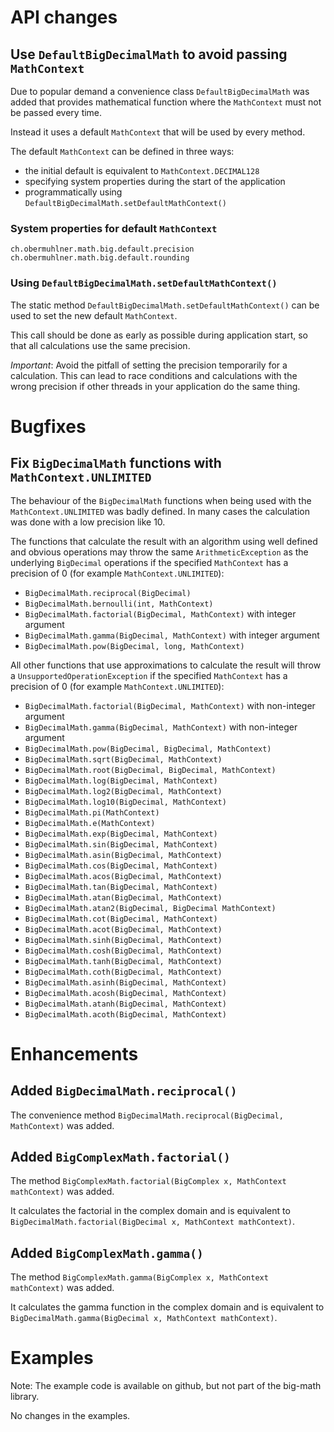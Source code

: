 # API changes

## Use `DefaultBigDecimalMath` to avoid passing `MathContext`

Due to popular demand a convenience class `DefaultBigDecimalMath` was added that provides mathematical function
where the `MathContext` must not be passed every time.

Instead it uses a default `MathContext` that will be used by every method.

The default `MathContext` can be defined in three ways:
* the initial default is equivalent to `MathContext.DECIMAL128`
* specifying system properties during the start of the application
* programmatically using `DefaultBigDecimalMath.setDefaultMathContext()`

### System properties for default `MathContext`

`ch.obermuhlner.math.big.default.precision`
`ch.obermuhlner.math.big.default.rounding`

### Using `DefaultBigDecimalMath.setDefaultMathContext()`

The static method `DefaultBigDecimalMath.setDefaultMathContext()` can be used to set the new default `MathContext`.

This call should be done as early as possible during application start, so that all calculations use the same precision.

*Important*: Avoid the pitfall of setting the precision temporarily for a calculation.
This can lead to race conditions and calculations with the wrong precision
if other threads in your application do the same thing.

# Bugfixes

## Fix `BigDecimalMath` functions with `MathContext.UNLIMITED`

The behaviour of the `BigDecimalMath` functions when being used with the `MathContext.UNLIMITED` was badly defined.
In many cases the calculation was done with a low precision like 10.

The functions that calculate the result with an algorithm using well defined and obvious operations
may throw the same `ArithmeticException` as the underlying `BigDecimal` operations
 if the specified `MathContext` has a precision of 0 (for example `MathContext.UNLIMITED`):
- `BigDecimalMath.reciprocal(BigDecimal)` 
- `BigDecimalMath.bernoulli(int, MathContext)` 
- `BigDecimalMath.factorial(BigDecimal, MathContext)` with integer argument
- `BigDecimalMath.gamma(BigDecimal, MathContext)` with integer argument
- `BigDecimalMath.pow(BigDecimal, long, MathContext)` 
 
 All other functions that use approximations to calculate the result will throw a `UnsupportedOperationException`
 if the specified `MathContext` has a precision of 0 (for example `MathContext.UNLIMITED`):
- `BigDecimalMath.factorial(BigDecimal, MathContext)` with non-integer argument
- `BigDecimalMath.gamma(BigDecimal, MathContext)` with non-integer argument
- `BigDecimalMath.pow(BigDecimal, BigDecimal, MathContext)`
- `BigDecimalMath.sqrt(BigDecimal, MathContext)`
- `BigDecimalMath.root(BigDecimal, BigDecimal, MathContext)`
- `BigDecimalMath.log(BigDecimal, MathContext)`
- `BigDecimalMath.log2(BigDecimal, MathContext)`
- `BigDecimalMath.log10(BigDecimal, MathContext)`
- `BigDecimalMath.pi(MathContext)`
- `BigDecimalMath.e(MathContext)`
- `BigDecimalMath.exp(BigDecimal, MathContext)`
- `BigDecimalMath.sin(BigDecimal, MathContext)`
- `BigDecimalMath.asin(BigDecimal, MathContext)`
- `BigDecimalMath.cos(BigDecimal, MathContext)`
- `BigDecimalMath.acos(BigDecimal, MathContext)`
- `BigDecimalMath.tan(BigDecimal, MathContext)`
- `BigDecimalMath.atan(BigDecimal, MathContext)`
- `BigDecimalMath.atan2(BigDecimal, BigDecimal MathContext)`
- `BigDecimalMath.cot(BigDecimal, MathContext)`
- `BigDecimalMath.acot(BigDecimal, MathContext)`
- `BigDecimalMath.sinh(BigDecimal, MathContext)`
- `BigDecimalMath.cosh(BigDecimal, MathContext)`
- `BigDecimalMath.tanh(BigDecimal, MathContext)`
- `BigDecimalMath.coth(BigDecimal, MathContext)`
- `BigDecimalMath.asinh(BigDecimal, MathContext)`
- `BigDecimalMath.acosh(BigDecimal, MathContext)`
- `BigDecimalMath.atanh(BigDecimal, MathContext)`
- `BigDecimalMath.acoth(BigDecimal, MathContext)`

# Enhancements

## Added `BigDecimalMath.reciprocal()`

The convenience method `BigDecimalMath.reciprocal(BigDecimal, MathContext)` was added.


## Added `BigComplexMath.factorial()`

The method `BigComplexMath.factorial(BigComplex x, MathContext mathContext)` was added.

It calculates the factorial in the complex domain and is equivalent to `BigDecimalMath.factorial(BigDecimal x, MathContext mathContext)`.


## Added `BigComplexMath.gamma()`

The method `BigComplexMath.gamma(BigComplex x, MathContext mathContext)` was added.

It calculates the gamma function in the complex domain and is equivalent to `BigDecimalMath.gamma(BigDecimal x, MathContext mathContext)`.


# Examples

Note: The example code is available on github, but not part of the big-math library.

No changes in the examples.
